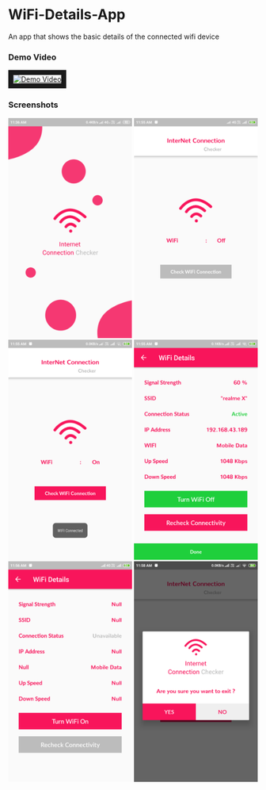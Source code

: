 # WiFi-Details-App
An app that shows the basic details of the connected wifi device

<h3>Demo Video</h3>
<a href="https://youtu.be/qpNW_ZrPR40" target="_blank"><img src="https://img.youtube.com/vi/qpNW_ZrPR40/0.jpg" 
alt="Demo Video" width="240" height="180" border="10" /></a>

<h3>Screenshots</h3>

<div class="row">
<img src="/Screenshots/Screenshot_2019-12-30-11-36-53-823_com.rajit.wifi_details_app.png" width="250" alt="Splash Screen" />
<img src="/Screenshots/Screenshot_2019-12-30-11-55-38-448_com.rajit.wifi_details_app.png" width="250" alt="Home Screen WiFi Off" />
<img src="/Screenshots/Screenshot_2019-12-30-11-55-45-359_com.rajit.wifi_details_app.png" width="250" alt="Home Screen WiFi On" />
<img src="/Screenshots/Screenshot_2019-12-30-11-55-55-783_com.rajit.wifi_details_app.png" width="250" alt="WiFi Details Screen" />
<img src="/Screenshots/Screenshot_2019-12-30-11-56-03-513_com.rajit.wifi_details_app.png" width="250" alt="WiFi Details Screen Off" />
<img src="/Screenshots/Screenshot_2019-12-30-11-58-49-255_com.rajit.wifi_details_app.png" width="250" alt="Exit Dialog" />  
</div>
